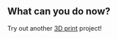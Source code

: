 ## What can you do now?

Try out another [3D print](https://projects.raspberrypi.org/en/projects?hardware%5B%5D=3d-printer) project!

